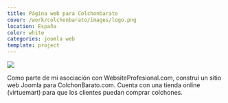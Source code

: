 ```yaml
---
title: Página web para Colchonbarato
cover: /work/colchonbarato/images/logo.png
location: España
color: white
categories: joomla web
template: project
---
```


![](/work/colchonbarato/images/1.png)

Como parte de mi asociación con WebsiteProfesional.com, construí un sitio web Joomla para ColchonBarato.com. Cuenta con una tienda online (virtuemart) para que los clientes puedan comprar colchones.

